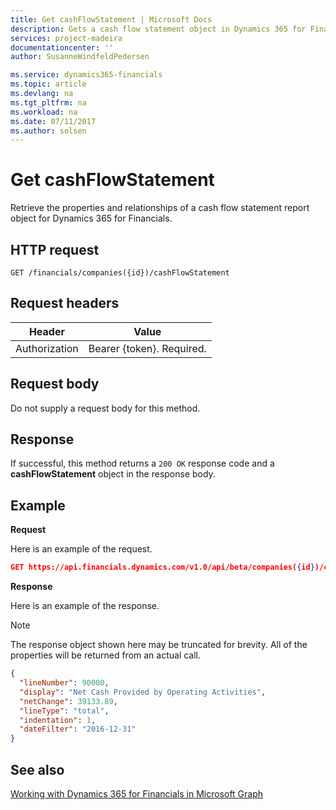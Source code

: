 ```yaml
---
title: Get cashFlowStatement | Microsoft Docs
description: Gets a cash flow statement object in Dynamics 365 for Financials.
services: project-madeira
documentationcenter: ''
author: SusanneWindfeldPedersen

ms.service: dynamics365-financials
ms.topic: article
ms.devlang: na
ms.tgt_pltfrm: na
ms.workload: na
ms.date: 07/11/2017
ms.author: solsen
---
```


# Get cashFlowStatement
Retrieve the properties and relationships of a cash flow statement report object for Dynamics 365 for Financials.

## HTTP request
```
GET /financials/companies({id})/cashFlowStatement
```

## Request headers
|Header|Value|
|------|-----|
|Authorization  |Bearer {token}. Required. |

## Request body
Do not supply a request body for this method.

## Response
If successful, this method returns a ```200 OK``` response code and a **cashFlowStatement** object in the response body.

## Example

**Request**

Here is an example of the request.
```json
GET https://api.financials.dynamics.com/v1.0/api/beta/companies({id})/cashFlowStatement?$orderby=lineNumber&$filter=dateFilter ge 2019-01-01 and dateFilter le 2020-12-31
```

**Response**

Here is an example of the response. 

> [!NOTE]  
>   The response object shown here may be truncated for brevity. All of the properties will be returned from an actual call.

```json
{
  "lineNumber": 90000,
  "display": "Net Cash Provided by Operating Activities",
  "netChange": 39133.89,
  "lineType": "total",
  "indentation": 1,
  "dateFilter": "2016-12-31"   
}
```


## See also
[Working with Dynamics 365 for Financials in Microsoft Graph](../resources/dynamics_overview.md) 